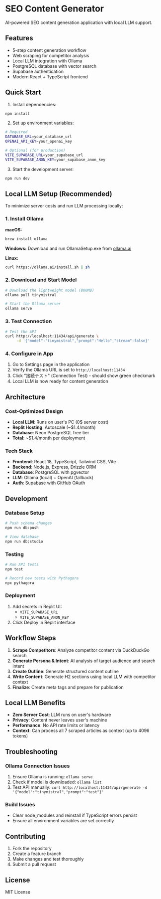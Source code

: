 # SEO Content Generator

AI-powered SEO content generation application with local LLM support.

## Features

- 5-step content generation workflow
- Web scraping for competitor analysis
- Local LLM integration with Ollama
- PostgreSQL database with vector search
- Supabase authentication
- Modern React + TypeScript frontend

## Quick Start

1. Install dependencies:
```bash
npm install
```

2. Set up environment variables:
```bash
# Required
DATABASE_URL=your_database_url
OPENAI_API_KEY=your_openai_key

# Optional (for production)
VITE_SUPABASE_URL=your_supabase_url
VITE_SUPABASE_ANON_KEY=your_supabase_anon_key
```

3. Start the development server:
```bash
npm run dev
```

## Local LLM Setup (Recommended)

To minimize server costs and run LLM processing locally:

### 1. Install Ollama

**macOS:**
```bash
brew install ollama
```

**Windows:**
Download and run OllamaSetup.exe from [ollama.ai](https://ollama.ai)

**Linux:**
```bash
curl https://ollama.ai/install.sh | sh
```

### 2. Download and Start Model

```bash
# Download the lightweight model (800MB)
ollama pull tinymistral

# Start the Ollama server
ollama serve
```

### 3. Test Connection

```bash
# Test the API
curl http://localhost:11434/api/generate \
     -d '{"model":"tinymistral","prompt":"Hello","stream":false}'
```

### 4. Configure in App

1. Go to Settings page in the application
2. Verify the Ollama URL is set to `http://localhost:11434`
3. Click "接続テスト" (Connection Test) - should show green checkmark
4. Local LLM is now ready for content generation

## Architecture

### Cost-Optimized Design
- **Local LLM**: Runs on user's PC (0$ server cost)
- **Replit Hosting**: Autoscale (~$1.4/month)
- **Database**: Neon PostgreSQL free tier
- **Total**: ~$1.4/month per deployment

### Tech Stack
- **Frontend**: React 18, TypeScript, Tailwind CSS, Vite
- **Backend**: Node.js, Express, Drizzle ORM
- **Database**: PostgreSQL with pgvector
- **LLM**: Ollama (local) + OpenAI (fallback)
- **Auth**: Supabase with GitHub OAuth

## Development

### Database Setup
```bash
# Push schema changes
npm run db:push

# View database
npm run db:studio
```

### Testing
```bash
# Run API tests
npm test

# Record new tests with Pythagora
npx pythagora
```

### Deployment
1. Add secrets in Replit UI:
   - `VITE_SUPABASE_URL`
   - `VITE_SUPABASE_ANON_KEY`
2. Click Deploy in Replit interface

## Workflow Steps

1. **Scrape Competitors**: Analyze competitor content via DuckDuckGo search
2. **Generate Persona & Intent**: AI analysis of target audience and search intent  
3. **Create Outline**: Generate structured content outline
4. **Write Content**: Generate H2 sections using local LLM with competitor context
5. **Finalize**: Create meta tags and prepare for publication

## Local LLM Benefits

- **Zero Server Cost**: LLM runs on user's hardware
- **Privacy**: Content never leaves user's machine
- **Performance**: No API rate limits or latency
- **Context**: Can process all 7 scraped articles as context (up to 4096 tokens)

## Troubleshooting

### Ollama Connection Issues
1. Ensure Ollama is running: `ollama serve`
2. Check if model is downloaded: `ollama list`
3. Test API manually: `curl http://localhost:11434/api/generate -d '{"model":"tinymistral","prompt":"test"}'`

### Build Issues
- Clear node_modules and reinstall if TypeScript errors persist
- Ensure all environment variables are set correctly

## Contributing

1. Fork the repository
2. Create a feature branch
3. Make changes and test thoroughly
4. Submit a pull request

## License

MIT License